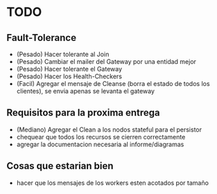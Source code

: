 # TODO

## Fault-Tolerance
- (Pesado) Hacer tolerante al Join
- (Pesado) Cambiar el mailer del Gateway por una entidad mejor
- (Pesado) Hacer tolerante el Gateway
- (Pesado) Hacer los Health-Checkers
- (Facil)  Agregar el mensaje de Cleanse (borra el estado de todos los clientes), se envia apenas se levanta el gateway

## Requisitos para la proxima entrega
- (Mediano) Agregar el Clean a los nodos stateful para el persistor
- chequear que todos los recursos se cierren correctamente
- agregar la documentacion necesaria al informe/diagramas

## Cosas que estarian bien
- hacer que los mensajes de los workers esten acotados por tamaño
